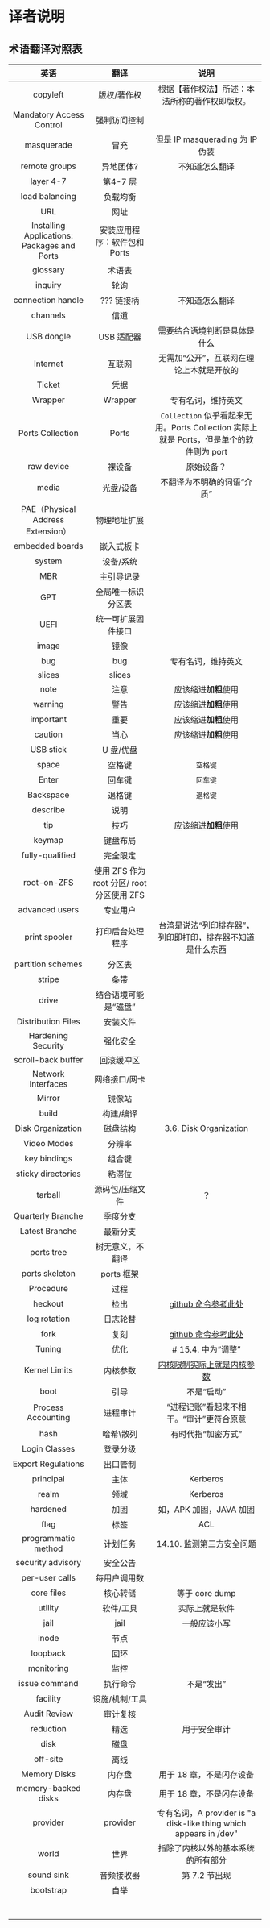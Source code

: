 # 译者说明

## 术语翻译对照表

|英语|翻译|说明|
|:---:|:---:|:---:|
|copyleft|版权/著作权|根据【著作权法】所述：本法所称的著作权即版权。|
|Mandatory Access Control|强制访问控制||
|masquerade|冒充|但是 IP masquerading 为 IP 伪装|
|remote groups|异地团体?|不知道怎么翻译|
|layer 4-7|第4-7 层||
|load balancing|负载均衡||
|URL|网址||
|Installing Applications: Packages and Ports|安装应用程序：软件包和 Ports||
|glossary|术语表||
|inquiry|轮询||
|connection handle|??? 链接柄|不知道怎么翻译|
|channels|信道||
|USB dongle|USB 适配器|需要结合语境判断是具体是什么|
|Internet|互联网|无需加“公开”，互联网在理论上本就是开放的|
|Ticket|凭据||
|Wrapper|Wrapper|专有名词，维持英文|
|Ports Collection|Ports|`Collection` 似乎看起来无用。Ports Collection 实际上就是 Ports，但是单个的软件则为 port|
|raw device|裸设备|原始设备？|
|media|光盘/设备|不翻译为不明确的词语“介质”|
|PAE（Physical Address Extension）|物理地址扩展||
|embedded boards|嵌入式板卡||
|system|设备/系统||
|MBR|主引导记录||
|GPT|全局唯一标识分区表||
|UEFI|统一可扩展固件接口||
|image|镜像||
|bug|bug|专有名词，维持英文|
|slices|slices||
|note|注意|应该缩进**加粗**使用|
|warning|警告|应该缩进**加粗**使用|
|important|重要|应该缩进**加粗**使用|
|caution|当心|应该缩进**加粗**使用|
|USB stick|U 盘/优盘||
|space|空格键|`空格键`|
|Enter|回车键|`回车键`|
|Backspace|退格键|`退格键`|
|describe|说明||
|tip|技巧|应该缩进**加粗**使用|
|keymap|键盘布局||
|fully-qualified|完全限定||
|root-on-ZFS|使用 ZFS 作为 root 分区/ root 分区使用 ZFS||
|advanced users|专业用户||
|print spooler|打印后台处理程序|台湾是说法“列印排存器”，列印即打印，排存器不知道是什么东西|
|partition schemes|分区表||
|stripe|条带||
|drive |结合语境可能是“磁盘”||
|Distribution Files|安装文件||
|Hardening Security|强化安全||
|scroll-back buffer|回滚缓冲区||
|Network Interfaces|网络接口/网卡||
|Mirror|镜像站||
|build|构建/编译||
|Disk Organization|磁盘结构|3.6. Disk Organization|
|Video Modes|分辨率||
|key bindings|组合键||
|sticky directories|粘滞位||
|tarball|源码包/压缩文件|？|
|Quarterly Branche|季度分支||
|Latest Branche|最新分支||
|ports tree|树无意义，不翻译||
|ports skeleton|ports 框架||
|Procedure|过程||
|heckout|检出|[github 命令参考此处](https://linux.cn/article-12245-1.html)|
|log rotation|日志轮替||
|fork|复刻|[github 命令参考此处](https://linux.cn/article-12245-1.html) |
|Tuning|优化|# 15.4. 中为“调整”|
|Kernel Limits|内核参数|[内核限制实际上就是内核参数](https://eloquence.marxmeier.com/sdb/html/linux_limits.html)|
|boot|引导|不是“启动”|
|Process Accounting|进程审计|“进程记账”看起来不相干。“审计”更符合原意|
|hash|哈希\散列|有时代指“加密方式”|
|Login Classes|登录分级||
|Export Regulations|出口管制||
|principal|主体|Kerberos|
|realm|领域|Kerberos|
|hardened|加固|如，APK 加固，JAVA 加固|
|flag|标签|ACL|
|programmatic method|计划任务|14.10. 监测第三方安全问题|
|security advisory|安全公告||
|per-user calls|每用户调用数||
|core files|核心转储|等于 core dump|
|utility |软件/工具|实际上就是软件|
|jail|jail|一般应该小写|
|inode|节点||
|loopback|回环||
|monitoring |监控||
|issue command |执行命令|不是“发出”|
|facility |设施/机制/工具||
|Audit Review|审计复核||
|reduction|精选|用于安全审计|
|disk|磁盘||
|off-site |离线||
|Memory Disks|内存盘|用于 18 章，不是闪存设备|
|memory-backed disks|内存盘|用于 18 章，不是闪存设备|
|provider |provider |专有名词，A provider is "a disk-like thing which appears in /dev"|
|world|世界|指除了内核以外的基本系统的所有部分|
|sound sink|音频接收器|第 7.2 节出现|
|bootstrap |自举||
||||
||||
||||
||||
||||
||||
||||



